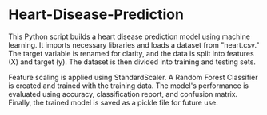# Heart-Disease-Prediction

This Python script builds a heart disease prediction model using machine learning. It imports necessary libraries and loads a dataset from "heart.csv." The target variable is renamed for clarity, and the data is split into features (X) and target (y). The dataset is then divided into training and testing sets.

Feature scaling is applied using StandardScaler. A Random Forest Classifier is created and trained with the training data. The model's performance is evaluated using accuracy, classification report, and confusion matrix. Finally, the trained model is saved as a pickle file for future use.
